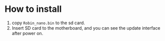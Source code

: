 # How to install

1. copy `Robin_nano.bin` to the sd card. 
2. Insert SD card to the motherboard, and you can see the update interface after power on.   
